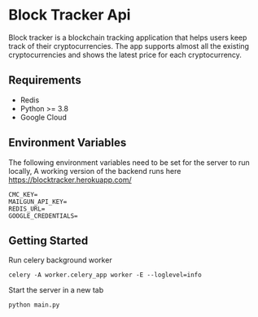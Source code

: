 # Block Tracker Api

Block tracker is a blockchain tracking application that helps users keep track of their cryptocurrencies.
The app supports almost all the existing cryptocurrencies and shows the latest
price for each cryptocurrency.

## Requirements
- Redis
- Python >= 3.8
- Google Cloud

## Environment Variables
The following environment variables need to be set for the server to run locally,
A working version of the backend runs here https://blocktracker.herokuapp.com/
```shell
CMC_KEY=
MAILGUN_API_KEY=
REDIS_URL=
GOOGLE_CREDENTIALS=
```

## Getting Started

Run celery background worker
```shell
celery -A worker.celery_app worker -E --loglevel=info
```
Start the server in a new tab
```shell
python main.py
```




